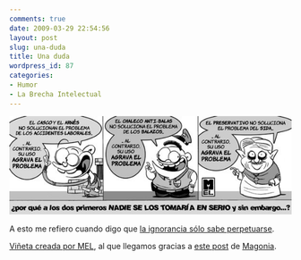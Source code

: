 ```yaml
---
comments: true
date: 2009-03-29 22:54:56
layout: post
slug: una-duda
title: Una duda
wordpress_id: 87
categories:
- Humor
- La Brecha Intelectual
---
```


![](papacondon.jpg)

A esto me refiero cuando digo que [la ignorancia sólo sabe perpetuarse](/2009/02/ignorancia-perpetua.html).

[Viñeta creada por MEL](http://elchistedemel.blogspot.com/2009/03/la-gran-duda.html), al que llegamos gracias a [este post](http://blogs.elcorreodigital.com/magonia/2009/3/24/el-autobus-creyente-espanol-pagamos-todos) de [Magonia](http://blogs.elcorreodigital.com/magonia/posts).

  




